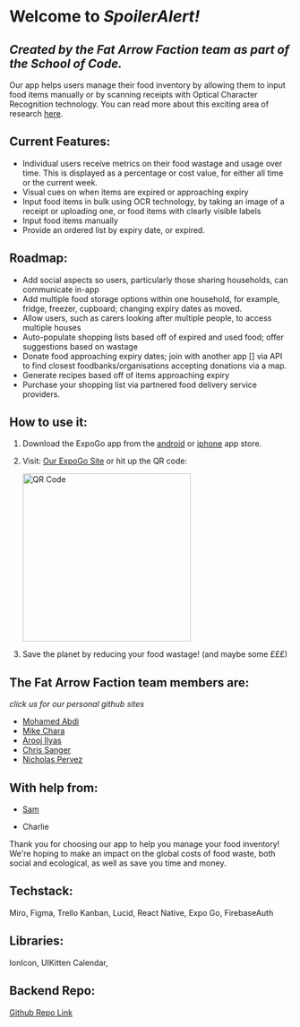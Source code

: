 # Welcome to _SpoilerAlert!_

## _Created by the Fat Arrow Faction team as part of the School of Code._

Our app helps users manage their food inventory by allowing them to input food items manually or by scanning receipts with Optical Character Recognition technology. You can read more about this exciting area of research [here](https://cloud.google.com/vision/docs/ocr).

## Current Features:

- Individual users receive metrics on their food wastage and usage over time. This is displayed as a percentage or cost value, for either all time or the current week.
- Visual cues on when items are expired or approaching expiry
- Input food items in bulk using OCR technology, by taking an image of a receipt or uploading one, or food items with clearly visible labels
- Input food items manually
- Provide an ordered list by expiry date, or expired.

## Roadmap:

- Add social aspects so users, particularly those sharing households, can communicate in-app
- Add multiple food storage options within one household, for example, fridge, freezer, cupboard; changing expiry dates as moved.
- Allow users, such as carers looking after multiple people, to access multiple houses
- Auto-populate shopping lists based off of expired and used food; offer suggestions based on wastage
- Donate food approaching expiry dates; join with another app [] via API to find closest foodbanks/organisations accepting donations via a map.
- Generate recipes based off of items approaching expiry
- Purchase your shopping list via partnered food delivery service providers.

## How to use it:

1. Download the ExpoGo app from the [android](https://play.google.com/store/apps/details?id=host.exp.exponent) or [iphone](https://apps.apple.com/app/apple-store/id982107779) app store.
2. Visit: [Our ExpoGo Site](https://expo.dev/@fat_arrow_faction/SpoilerAlert?serviceType=classic&distribution=expo-go) or hit up the QR code:

   <img src="https://qr.expo.dev/expo-go?owner=fat_arrow_faction&slug=SpoilerAlert&releaseChannel=default&host=exp.host" alt="QR Code" title="QR for SpoilerAlert" height="300"/>

3. Save the planet by reducing your food wastage! (and maybe some £££)

## The Fat Arrow Faction team members are:

_click us for our personal github sites_

- [Mohamed Abdi](https://github.com/Mohamed1104)
- [Mike Chara](https://github.com/MikeChara)
- [Arooj Ilyas](https://github.com/arooj-ilyas)
- [Chris Sanger](https://github.com/C0dingChris)
- [Nicholas Pervez](https://github.com/nicholaspervez)

## With help from:

- [Sam](https://github.com/cadbury-sdmjc)

* Charlie

Thank you for choosing our app to help you manage your food inventory! We're hoping to make an impact on the global costs of food waste, both social and ecological, as well as save you time and money.

## Techstack:

Miro, Figma, Trello Kanban, Lucid, React Native, Expo Go, FirebaseAuth

## Libraries:

IonIcon, UIKitten Calendar,

## Backend Repo:

[Github Repo Link](https://github.com/SchoolOfCode/bc13_final-project_back-end-fatarrowfaction)
